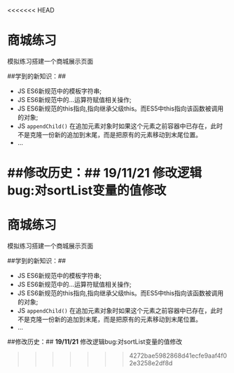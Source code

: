 <<<<<<< HEAD
# 商城练习

模拟练习搭建一个商城展示页面

##学到的新知识：##

- JS ES6新规范中的模板字符串;
- JS ES6新规范中的…运算符赋值相关操作;
- JS ES6新规范的this指向,指向继承父级this。而ES5中this指向该函数被调用的对象;
- JS ``appendChild()``  在追加元素对象时如果这个元素之前容器中已存在，此时不是克隆一份新的追加到末尾，而是把原有的元素移动到末尾位置。
- …

##修改历史：##
**19/11/21** 
修改逻辑bug:对sortList变量的值修改
=======
# 商城练习

模拟练习搭建一个商城展示页面

##学到的新知识：##

- JS ES6新规范中的模板字符串;
- JS ES6新规范中的…运算符赋值相关操作;
- JS ES6新规范的this指向,指向继承父级this。而ES5中this指向该函数被调用的对象;
- JS ``appendChild()``  在追加元素对象时如果这个元素之前容器中已存在，此时不是克隆一份新的追加到末尾，而是把原有的元素移动到末尾位置。
- …

##修改历史：##
**19/11/21** 
修改逻辑bug:对sortList变量的值修改
>>>>>>> 4272bae5982868d41ecfe9aaf4f02e3258e2df8d

